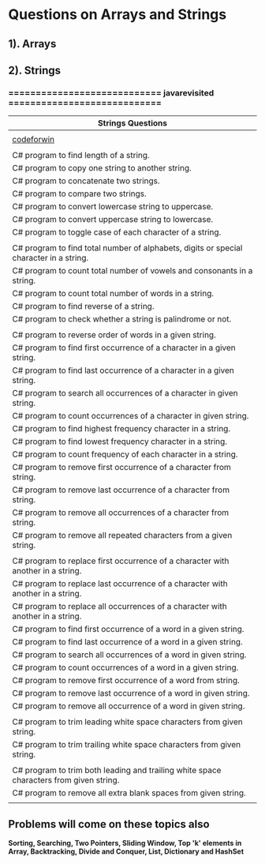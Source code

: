 # Questions on Arrays and Strings

## 1). Arrays


## 2). Strings

### ============================ javarevisited ============================

| Strings Questions |
|----------|
|          |  
|  [codeforwin](https://codeforwin.org/c-programming/string-programming-exercises-and-solutions-in-c) |
|          |  
|C# program to find length of a string.|
|C# program to copy one string to another string.|
|C# program to concatenate two strings.|
|C# program to compare two strings.|
|C# program to convert lowercase string to uppercase.|
|C# program to convert uppercase string to lowercase.|
|C# program to toggle case of each character of a string.|
||
|C# program to find total number of alphabets, digits or special character in a string.|
|C# program to count total number of vowels and consonants in a string.|
|C# program to count total number of words in a string.|
|C# program to find reverse of a string.|
|C# program to check whether a string is palindrome or not.|
||
|C# program to reverse order of words in a given string.|
|C# program to find first occurrence of a character in a given string.|
|C# program to find last occurrence of a character in a given string.|
|C# program to search all occurrences of a character in given string.|
|C# program to count occurrences of a character in given string.|
|C# program to find highest frequency character in a string.|
|C# program to find lowest frequency character in a string.|
|C# program to count frequency of each character in a string.|
|C# program to remove first occurrence of a character from string.|
|C# program to remove last occurrence of a character from string.|
|C# program to remove all occurrences of a character from string.|
|C# program to remove all repeated characters from a given string.|
||
|C# program to replace first occurrence of a character with another in a string.|
|C# program to replace last occurrence of a character with another in a string.|
|C# program to replace all occurrences of a character with another in a string.|
|C# program to find first occurrence of a word in a given string.|
|C# program to find last occurrence of a word in a given string.|
|C# program to search all occurrences of a word in given string.|
|C# program to count occurrences of a word in a given string.|
|C# program to remove first occurrence of a word from string.|
|C# program to remove last occurrence of a word in given string.|
|C# program to remove all occurrence of a word in given string.|
| |
|C# program to trim leading white space characters from given string.|
|C# program to trim trailing white space characters from given string.|
||
|C# program to trim both leading and trailing white space characters from given string.|
|C# program to remove all extra blank spaces from given string.|
||

## Problems will come on these topics also
**Sorting, Searching, Two Pointers, Sliding Window, Top 'k' elements in Array, Backtracking, Divide and Conquer, List, Dictionary and HashSet**
